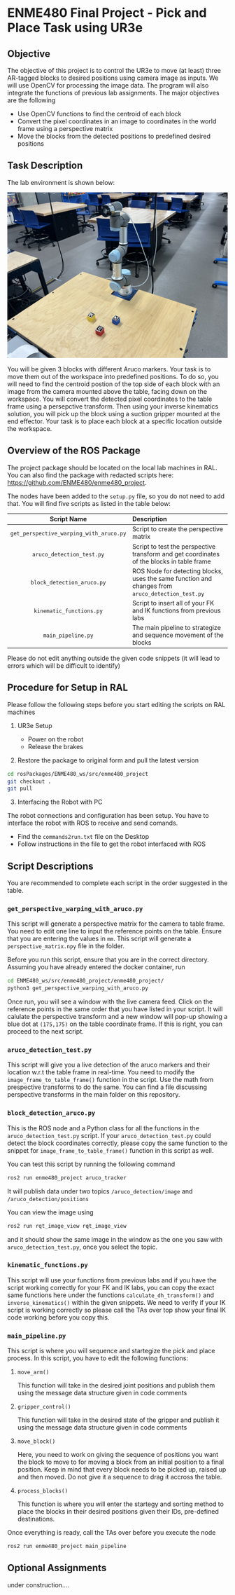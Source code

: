 # ENME480 Final Project - Pick and Place Task using UR3e

## Objective

The objective of this project is to control the UR3e to move (at least) three AR-tagged blocks to desired positions using camera image as inputs. We will use OpenCV for processing the image data. The program will also integrate the functions of previous lab assignments. The major objectives are the following
- Use OpenCV functions to find the centroid of each block
- Convert the pixel coordinates in an image to coordinates in the world frame using a perspective matrix
- Move the blocks from the detected positions to predefined desired positions

## Task Description

The lab environment is shown below:

![Top View of UR3](images/ENME480_Intro.jpg)

You will be given 3 blocks with different Aruco markers. Your task is to move them out of the workspace into predefined positions. To do so, you will need to find the centroid postion of the top side of each block with an image from the camera mounted above the table, facing down on the workspace. You will convert the detected pixel coordinates to the table frame using a persepctive transform. Then using your inverse kinematics solution, you will pick up the block using a suction gripper mounted at the end effector. Your task is to place each block at a specific location outside the workspace.


## Overview of the ROS Package

The project package should be located on the local lab machines in RAL. You can also find the package with redacted scripts here: https://github.com/ENME480/enme480_project.

The nodes have been added to the `setup.py` file, so you do not need to add that. You will find five scripts as listed in the table below:

| Script Name  | Description       | 
| :---------------: |:---------------|
| `get_perspective_warping_with_aruco.py` | Script to create the perspective matrix |
| `aruco_detection_test.py` | Script to test the perspective transform and get coordinates of the blocks in table frame | 
| `block_detection_aruco.py` | ROS Node for detecting blocks, uses the same function and changes from `aruco_detection_test.py`| 
| `kinematic_functions.py` | Script to insert all of your FK and IK functions from previous labs | 
| `main_pipeline.py` | The main pipeline to strategize and sequence movement of the blocks | 

Please do not edit anything outside the given code snippets (it will lead to errors which will be difficult to identify)

## Procedure for Setup in RAL

Please follow the following steps before you start editing the scripts on RAL machines

1. UR3e Setup

    - Power on the robot
    - Release the brakes

2. Restore the package to original form and pull the latest version

```bash
cd rosPackages/ENME480_ws/src/enme480_project
git checkout .
git pull
```

3. Interfacing the Robot with PC

The robot connections and configuration has been setup. You have to interface the robot with ROS to receive and send comands.

- Find the `commands2run.txt` file on the Desktop
- Follow instructions in the file to get the robot interfaced with ROS

## Script Descriptions

You are recommended to complete each script in the order suggested in the table. 

### `get_perspective_warping_with_aruco.py`

This script will generate a perspective matrix for the camera to table frame. You need to edit one line to input the reference points on the table. Ensure that you are entering the values in `mm`. This script will generate a `perspective_matrix.npy` file in the folder.

Before you run this script, ensure that you are in the correct directory. Assuming you have already entered the docker container, run

```bash
cd ENME480_ws/src/enme480_project/enme480_project/
python3 get_perspective_warping_with_aruco.py
```

Once run, you will see a window with the live camera feed. Click on the reference points in the same order that you have listed in your script. It will calulate the perspective transform and a new window will pop-up showing a blue dot at `(175,175)` on the table coordinate frame. If this is right, you can proceed to the next script.


### `aruco_detection_test.py`

This script will give you a live detection of the aruco markers and their location w.r.t the table frame in real-time. You need to modify the `image_frame_to_table_frame()` function in the script. Use the math from prespective transforms to do the same. You can find a file discussing perspective transforms in the main folder on this repository.

### `block_detection_aruco.py`

This is the ROS node and a Python class for all the functions in the `aruco_detection_test.py` script. If your `aruco_detection_test.py` could detect the block coordinates correctly, please copy the same function to the snippet for `image_frame_to_table_frame()` function in this script as well.

You can test this script by running the following command

```bash
ros2 run enme480_project aruco_tracker
```

It will publish data under two topics `/aruco_detection/image` and `/aruco_detection/positions`

You can view the image using 

```bash
ros2 run rqt_image_view rqt_image_view
```

and it should show the same image in the window as the one you saw with `aruco_detection_test.py`, once you select the topic.

### `kinematic_functions.py`

This script will use your functions from previous labs and if you have the script working correctly for your FK and IK labs, you can copy the exact same functions here under the functions `calculate_dh_transform()` and `inverse_kinematics()` within the given snippets. We need to verify if your IK script is working correctly so please call the TAs over top show your final IK code working before you copy this.

### `main_pipeline.py`

This script is where you will sequence and startegize the pick and place process. In this script, you have to edit the following functions:

1. `move_arm()`

    This function will take in the desired joint positions and publish them using the message data structure given in code comments

2. `gripper_control()`

    This function will take in the desired state of the gripper and publish it using the message data structure given in code comments

3. `move_block()`

    Here, you need to work on giving the sequence of positions you want the block to move to for moving a block from an initial position to a final position. Keep in mind that every block needs to be picked up, raised up and then moved. Do not give it a sequence to drag it accross the table.

4. `process_blocks()`

    This function is where you will enter the startegy and sorting method to place the blocks in their desired positions given their IDs, pre-defined destinations.


Once everything is ready, call the TAs over before you execute the node

```bash
ros2 run enme480_project main_pipeline
```

## Optional Assignments

under construction....
